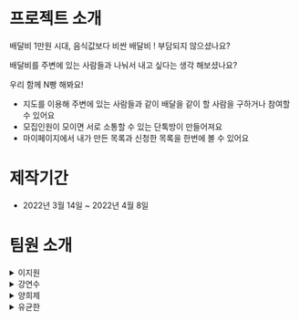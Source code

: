 

# 프로젝트 소개
배달비 1만원 시대, 음식값보다 비싼 배달비 ! 부담되지 않으셨나요?

배달비를 주변에 있는 사람들과 나눠서 내고 싶다는 생각 해보셨나요?

우리 함께 N빵 해봐요!

- 지도를 이용해 주변에 있는 사람들과 같이 배달을 같이 할 사람을 구하거나 참여할 수 있어요
- 모집인원이 모이면 서로 소통할 수 있는 단톡방이 만들어져요
- 마이페이지에서 내가 만든 목록과 신청한 목록을 한번에 볼 수 있어요
 
# 제작기간
- 2022년 3월 14일 ~ 2022년 4월 8일


# 팀원 소개 
<details>
<summary>이지원</summary>
<div markdown="1">    
   
💁‍♀️ **프론트엔드 팀장**
- 글 등록 CRUD
- 랜딩페이지
- 마이페이지
</div>
</details>


<details>
<summary>강연수</summary>
<div markdown="1"> 
      
💁‍♀️ **프론트엔드**
- 유저 CRUD 
- 비밀번호 찾기
- 메인페이지

</div>
</details>


<details>
<summary>양희제</summary>
<div markdown="1">    
   
💁‍♂️ **백엔드**



</div>
</details>

<details>
<summary>유균한</summary>
<div markdown="1">    
   
💁‍♂️ **백엔드**


</div>
</details>
